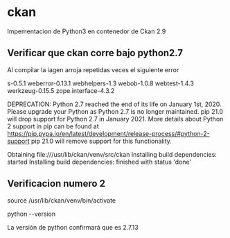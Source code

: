 # ckan

Impementacion de Python3 en contenedor de Ckan 2.9

## Verificar que ckan corre bajo python2.7

Al compilar la iagen arroja repetidas veces el siguiente error

s-0.5.1 weberror-0.13.1 webhelpers-1.3 webob-1.0.8 webtest-1.4.3 werkzeug-0.15.5 zope.interface-4.3.2

DEPRECATION: Python 2.7 reached the end of its life on January 1st, 2020. Please upgrade your Python as Python 2.7 is no longer maintained. pip 21.0 will drop support for Python 2.7 in January 2021. More details about Python 2 support in pip can be found at https://pip.pypa.io/en/latest/development/release-process/#python-2-support pip 21.0 will remove support for this functionality.

Obtaining file:///usr/lib/ckan/venv/src/ckan
  Installing build dependencies: started
  Installing build dependencies: finished with status 'done'

## Verificacion numero 2
source /usr/lib/ckan/venv/bin/activate

python --version

La versión de python confirmará que es 2.7.13